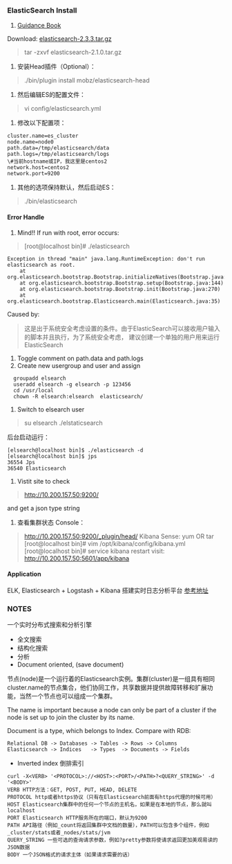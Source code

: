 ### ElasticSearch Install
1. [Guidance Book](http://es.xiaoleilu.com/010_Intro/00_README.html)

Download: [elasticsearch-2.3.3.tar.gz](https://www.elastic.co/thank-you?url=https://download.elastic.co/elasticsearch/release/org/elasticsearch/distribution/tar/elasticsearch/2.3.3/elasticsearch-2.3.3.tar.gz)

> tar -zxvf elasticsearch-2.1.0.tar.gz

1. 安装Head插件（Optional）：
> ./bin/plugin install mobz/elasticsearch-head

1. 然后编辑ES的配置文件：
> vi config/elasticsearch.yml

1. 修改以下配置项：
```
cluster.name=es_cluster
node.name=node0
path.data=/tmp/elasticsearch/data
path.logs=/tmp/elasticsearch/logs
\#当前hostname或IP，我这里是centos2
network.host=centos2
network.port=9200
```


1. 其他的选项保持默认，然后启动ES：
> ./bin/elasticsearch

#### Error Handle
1. Mind!! If run with root, error occurs:
> [root@localhost bin]# ./elasticsearch

```
Exception in thread "main" java.lang.RuntimeException: don't run elasticsearch as root.
	at org.elasticsearch.bootstrap.Bootstrap.initializeNatives(Bootstrap.java:93)
	at org.elasticsearch.bootstrap.Bootstrap.setup(Bootstrap.java:144)
	at org.elasticsearch.bootstrap.Bootstrap.init(Bootstrap.java:270)
	at org.elasticsearch.bootstrap.Elasticsearch.main(Elasticsearch.java:35)
```


Caused by:
> 这是出于系统安全考虑设置的条件。由于ElasticSearch可以接收用户输入的脚本并且执行，为了系统安全考虑， 
  建议创建一个单独的用户用来运行ElasticSearch

1. Toggle comment on path.data and path.logs
1. Create new usergroup and user and assign
```
  groupadd elsearch
  useradd elsearch -g elsearch -p 123456
  cd /usr/local
  chown -R elsearch:elsearch  elasticsearch/
```

  
1. Switch to elsearch user
> su elsearch
> ./elstaticsearch

后台启动运行：
```
[elsearch@localhost bin]$ ./elasticsearch -d
[elsearch@localhost bin]$ jps
36554 Jps
36540 Elasticsearch
```


1. Vistit site to check 
> http://10.200.157.50:9200/

and get a json type string

1. 查看集群状态
Console：
> http://10.200.157.50:9200/_plugin/head/
Kibana Sense:
> yum OR tar
[root@localhost bin]# vim /opt/kibana/config/kibana.yml 
[root@localhost bin]# service kibana restart
visit: http://10.200.157.50:5601/app/kibana

#### Application
ELK, Elasticsearch + Logstash + Kibana
搭建实时日志分析平台
[参考地址](http://www.importnew.com/20464.html)

### NOTES
一个实时分布式搜索和分析引擎

- 全文搜索
- 结构化搜索
- 分析
- Document oriented, (save document)

节点(node)是一个运行着的Elasticsearch实例。集群(cluster)是一组具有相同cluster.name的节点集合，他们协同工作，共享数据并提供故障转移和扩展功能，当然一个节点也可以组成一个集群。

The name is important because a node can only be part of a cluster if the node is set up to join the cluster by its name. 

Document is a type, which belongs to Index.
Compare with RDB:
```
Relational DB -> Databases -> Tables -> Rows -> Columns
Elasticsearch -> Indices   -> Types  -> Documents -> Fields
```

- Inverted index 倒排索引

```
curl -X<VERB> '<PROTOCOL>://<HOST>:<PORT>/<PATH>?<QUERY_STRING>' -d '<BODY>'
VERB HTTP方法：GET, POST, PUT, HEAD, DELETE
PROTOCOL http或者https协议（只有在Elasticsearch前面有https代理的时候可用）
HOST Elasticsearch集群中的任何一个节点的主机名，如果是在本地的节点，那么就叫localhost
PORT Elasticsearch HTTP服务所在的端口，默认为9200
PATH API路径（例如_count将返回集群中文档的数量），PATH可以包含多个组件，例如_cluster/stats或者_nodes/stats/jvm
QUERY_STRING 一些可选的查询请求参数，例如?pretty参数将使请求返回更加美观易读的JSON数据
BODY 一个JSON格式的请求主体（如果请求需要的话）
```


